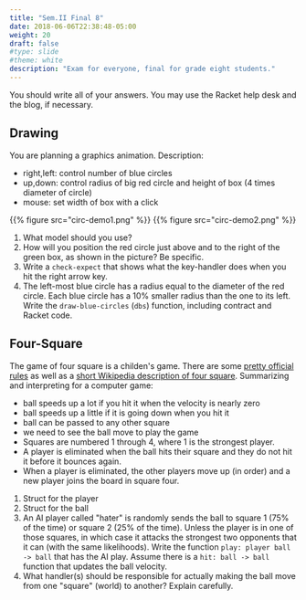 ```yaml
---
title: "Sem.II Final 8"
date: 2018-06-06T22:38:48-05:00
weight: 20
draft: false
#type: slide
#theme: white
description: "Exam for everyone, final for grade eight students."
---
```


You should write all of your answers.
You may use the Racket help desk and the blog, if necessary.


## Drawing

You are planning a graphics animation. Description:

   * right,left: control number of blue circles
   * up,down: control radius of big red circle and height of box (4 times diameter of circle)
   * mouse: set width of box with a click

   {{% figure src="circ-demo1.png" %}}
   {{% figure src="circ-demo2.png" %}}

   1. What model should you use?
   2. How will you position the red circle just above and to the right of the green box, as shown in the picture? Be specific.
   3. Write a `check-expect` that shows what the key-handler does when you hit the right arrow key.
   4. The left-most blue circle has a radius equal to the diameter of the red circle. Each blue circle has a 10% smaller radius than the one to its left. Write the `draw-blue-circles` (`dbs`) function, including contract and Racket code.


## Four-Square


The game of four square is a childen's game. There are some [pretty
official rules](http://www.squarefour.org/rules) as well as a [short
Wikipedia description of four
square](https://en.wikipedia.org/wiki/Four_square). Summarizing and
interpreting for a computer game:

* ball speeds up a lot if you hit it when the velocity is nearly zero
* ball speeds up a little if it is going down when you hit it
* ball can be passed to any other square
* we need to see the ball move to play the game
* Squares are numbered 1 through 4, where 1 is the strongest player.
* A player is eliminated when the ball hits their square and they do not hit it before it bounces again.
* When a player is eliminated, the other players move up (in order) and a new player joins the board in square four. 

1. Struct for the player
2. Struct for the ball
3. An AI player called "hater" is randomly sends the ball to square 1 (75% of the time) or square 2 (25% of the time).  Unless the player is in one of those squares, in which case it attacks the strongest two opponents that it can (with the same likelihoods). Write the function `play: player ball -> ball` that has the AI play. Assume there is a `hit: ball -> ball` function that updates the ball velocity.
4. What handler(s) should be responsible for actually making the ball move from one "square" (world) to another? Explain carefully.


